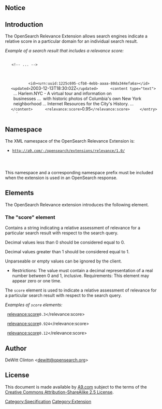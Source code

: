 ## Notice

## Introduction

The OpenSearch Relevance Extension allows search engines indicate a
relative score in a particular domain for an individual search result.

*Example of a search result that includes a relevance score:*

` `<feed xmlns="<nowiki>http://www.w3.org/2005/Atom</nowiki>" 
        xmlns:opensearch="<nowiki>http://a9.com/-/spec/opensearch/1.1/</nowiki>"
        xmlns:relevance="<nowiki>http://a9.com/-/opensearch/extensions/relevance/1.0/</nowiki>">  
`   <!-- ... -->`  
`   `<entry>  
`     `

<title>

New York
History

</title>

`     `<link href="<nowiki><http://www.columbia.edu/cu/lweb/eguids/amerihist/nyc.html></nowiki>`"/>`  
`     `<id><urn:uuid:1225c695-cfb8-4ebb-aaaa-80da344efa6a></id>  
`     `<updated>`2003-12-13T18:30:02Z`</updated>  
`     `<content type="text">  
`       ... Harlem.NYC - A virtual tour and information on `  
`       businesses ...  with historic photos of Columbia's own New York `  
`       neighborhood ... Internet Resources for the City's History. ...`  
`     `</content>  
`     `<relevance:score>`0.95`</relevance:score>  
`   `</entry>  
`   <!-- ... -->`  
` `</feed>

## Namespace

The XML namespace of the OpenSearch Relevance Extension is:

  -   
    <code>http://a9.com/-/opensearch/extensions/relevance/1.0/

</code>

This namespace and a corresponding namespace prefix must be included
when the extension is used in an OpenSearch response.

## Elements

The OpenSearch Relevance extension introduces the following element.

### The "score" element

Contains a string indicating a relative assessment of relevance for a
particular search result with respect to the search query.

Decimal values less than 0 should be considered equal to 0.

Decimal values greater than 1 should be considered equal to 1.

Unparseable or empty values can be ignored by the client.

  -   
    Restrictions: The value must contain a decimal representation of a
    real number between 0 and 1, inclusive.
    Requirements: This element may appear zero or one time.

The `score` element is used to indicate a relative assessment of
relevance for a particular search result with respect to the search
query.

*Examples of `score` elements:*

` `<relevance:score>`0.3`</relevance:score>  
` `  
` `<relevance:score>`0.924`</relevance:score>  
` `  
` `<relevance:score>`0.12`</relevance:score>

## Author

DeWitt Clinton \<dewitt@opensearch.org\>

## License

This document is made available by [A9.com](http://a9.com) subject to
the terms of the [Creative Commons Attribution-ShareAlike 2.5
License](http://creativecommons.org/licenses/by-sa/2.5/).

[Category:Specification](Category:Specification "wikilink")
[Category:Extension](Category:Extension "wikilink")
